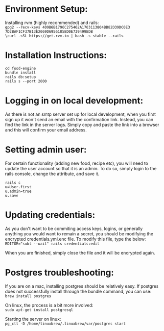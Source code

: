# Environment Setup:
Installing rvm (highly recommended) and rails:    
`gpg2 --recv-keys 409B6B1796C275462A1703113804BB82D39DC0E3 7D2BAF1CF37B13E2069D6956105BD0E739499BDB`    
`\curl -sSL https://get.rvm.io | bash -s stable --rails`    

# Installation Instructions:

`cd food-engine`     
`bundle install`      
`rails db:setup`     
`rails s --port 2000`     

# Logging in on local development:

As there is not an smtp server set up for local development, when you first sign up it won't send an email with the confirmation link. Instead, you can find the link in the server logs. Simply copy and paste the link into a browser and this will confirm your email address.

# Setting admin user:
For certain functionality (adding new food, recipe etc), you will need to update the user account so that it is an admin. To do so, simply login to the rails console, change the attribute, and save it.

`rails c`     
`u=User.first`     
`u.admin=true`     
`u.save`     

# Updating credentials:

As you don't want to be commiting access keys, logins, or generally anything you would want to remain a secret, you should be modifying the encrypted credentials.yml.enc file. To modify this file, type the below:    
`EDITOR="subl --wait" rails credentials:edit`     

When you are finished, simply close the file and it will be encrypted again.

# Postgres troubleshooting:

If you are on a mac, installing postgres should be relatively easy. If postgres does not successfully install through the bundle command, you can use:     
`brew install postgres`

On linux, the process is a bit more involved:     
`sudo apt-get install postgresql`

Starting the server on linux:     
`pg_ctl -D /home/linuxbrew/.linuxbrew/var/postgres start`
